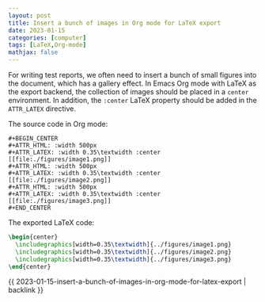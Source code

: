 ```yaml
---
layout: post
title: Insert a bunch of images in Org mode for LaTeX export
date: 2023-01-15
categories: [computer]
tags: [LaTeX,Org-mode]
mathjax: false
---
```


For writing test reports, we often need to insert a bunch of small figures into the document, which has a gallery effect. In Emacs Org mode with LaTeX as the export backend, the collection of images should be placed in a `center` environment. In addition, the `:center` LaTeX property should be added in the `ATTR_LATEX` directive.

The source code in Org mode:

```text
#+BEGIN_CENTER
#+ATTR_HTML: :width 500px
#+ATTR_LATEX: :width 0.35\textwidth :center
[[file:./figures/image1.png]]
#+ATTR_HTML: :width 500px
#+ATTR_LATEX: :width 0.35\textwidth :center
[[file:./figures/image2.png]]
#+ATTR_HTML: :width 500px
#+ATTR_LATEX: :width 0.35\textwidth :center
[[file:./figures/image3.png]]
#+END_CENTER
```

The exported LaTeX code:

```latex
\begin{center}
  \includegraphics[width=0.35\textwidth]{../figures/image1.png}
  \includegraphics[width=0.35\textwidth]{../figures/image2.png}
  \includegraphics[width=0.35\textwidth]{../figures/image3.png}
\end{center}
```

{{ 2023-01-15-insert-a-bunch-of-images-in-org-mode-for-latex-export | backlink }}

